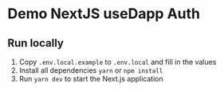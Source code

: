 # Demo NextJS useDapp Auth

## Run locally

1. Copy `.env.local.example` to `.env.local` and fill in the values
2. Install all dependencies `yarn` or `npm install`
3. Run `yarn dev` to start the Next.js application
